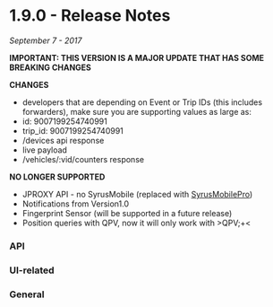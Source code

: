 # 1.9.0 - Release Notes
*September 7 - 2017*

**IMPORTANT: THIS VERSION IS A MAJOR UPDATE THAT HAS SOME BREAKING CHANGES**

**CHANGES**
* developers that are depending on Event or Trip IDs (this includes forwarders), make sure you are supporting values as large as:
*    id: 9007199254740991
*    trip_id: 9007199254740991
* /devices api response
* live payload
* /vehicles/:vid/counters response

**NO LONGER SUPPORTED**
* JPROXY API - no SyrusMobile (replaced with [SyrusMobilePro](#))
* Notifications from Version1.0
* Fingerprint Sensor (will be supported in a future release)
* Position queries with QPV, now it will only work with >QPV;+<


### API

### UI-related

### General
